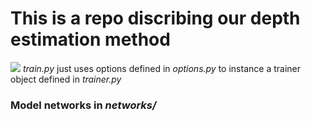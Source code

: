 # This is a repo discribing our depth estimation method
![](demo1.gif)
*train.py* just uses options defined in *options.py* to instance a trainer object defined in *trainer.py*
### Model networks in *networks/*
